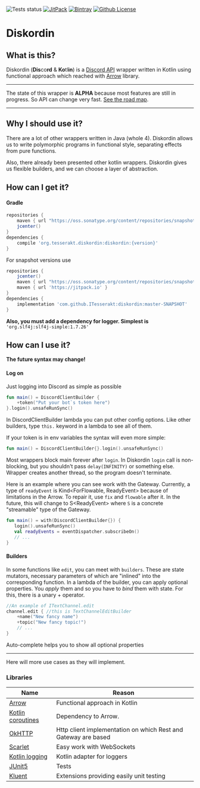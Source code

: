 ![Tests status](https://github.com/ITesserakt/diskordin/workflows/Tests/badge.svg)
[![JitPack](https://jitpack.io/v/ITesserakt/diskordin.svg)](https://jitpack.io/#ITesserakt/diskordin)
[![Bintray](https://api.bintray.com/packages/itesserakt/diskordin/diskordin/images/download.svg)](https://bintray.com/itesserakt/diskordin/diskordin/_latestVersion)
[![Github License](https://img.shields.io/badge/license-Apache%20License%202.0-blue.svg?style=flat)](https://www.apache.org/licenses/LICENSE-2.0)

# Diskordin
## What is this?
Diskordin (**Dis**co**rd** & **Ko**tl**in**) is a [Discord API](https://discordapp.com/developers/docs/) wrapper written in Kotlin using
functional approach which reached with [Arrow](http://arrow-kt.io/) library.
***
The state of this wrapper is **ALPHA** because most features are still in progress. 
So API can change very fast.
[See the road map](https://github.com/ITesserakt/diskordin/issues/1).
***
## Why I should use it?
There are a lot of other wrappers written in Java (whole 4). 
Diskordin allows us to write polymorphic programs in functional style, separating effects from pure functions. 

Also, there already been presented other kotlin wrappers. 
Diskordin gives us flexible builders, and we can choose a layer of abstraction.
## How can I get it?
#### Gradle
```groovy
repositories {
    maven { url "https://oss.sonatype.org/content/repositories/snapshots" }
    jcenter()
}
dependencies {
    compile 'org.tesserakt.diskordin:diskordin:{version}'
}
```
For snapshot versions use 
``` groovy
repositories {
    jcenter()
    maven { url "https://oss.sonatype.org/content/repositories/snapshots" }
    maven { url 'https://jitpack.io' }
}
dependencies {
    implementation 'com.github.ITesserakt:diskordin:master-SNAPSHOT'
}
```
**Also, you must add a dependency for logger. Simplest is** 
`'org.slf4j:slf4j-simple:1.7.26'`
## How can I use it? 
**The future syntax may change!**
 
#### Log on

Just logging into Discord as simple as possible
```kotlin
fun main() = DiscordClientBuilder {
    +token("Put your bot`s token here")
}.login().unsafeRunSync()
```
In DiscordClientBuilder lambda you can put other config options.
 Like other builders, type `this.` keyword in a lambda to see all of them.
 
 If your token is in env variables the syntax will even more simple:
 ```kotlin
fun main() = DiscordClientBuilder{}.login().unsafeRunSync()
```

Most wrappers block main forever after `login`.
In Diskordin `login` call is non-blocking, but you shouldn't pass `delay(INFINITY)` or something else. 
Wrapper creates another thread, so the program doesn't terminate.

Here is an example where you can see work with the Gateway.
Currently, a type of `readyEvent` is Kind<ForFlowable, ReadyEvent> because of limitations in the Arrow.
To repair it, use `fix` and `flowable` after it.
In the future, this will change to S\<ReadyEvent\> where `S` is a concrete "streamable" type of the Gateway.
 ```kotlin
 fun main() = with(DiscordClientBuilder{}) {
    login().unsafeRunSync()
    val readyEvents = eventDispatcher.subscribeOn()
    // ...
}
```

#### Builders

In some functions like `edit`, you can meet with `builders`.
These are state mutators, necessary parameters of which are "inlined" into the corresponding function.
In a lambda of the builder, you can apply optional properties.
 You _apply_ them and so you have to _bind_ them with state. 
 For this, there is a unary + operator.   
```kotlin
//An example of ITextChannel.edit
channel.edit { //this is TextChannelEditBuilder
    +name("New fancy name")
    +topic("New fancy topic!")
    // ...
}
```
Auto-complete helps you to show all optional properties
***

Here will more use cases as they will implement.

### Libraries
|Name                                                               | Reason                                                         |
| ----------------------------------------------------------------- | -------------------------------------------------------------- |
| [Arrow](https://github.com/arrow-kt/arrow)                        | Functional approach in Kotlin                                  |
| [Kotlin coroutines](https://github.com/Kotlin/kotlinx.coroutines) | Dependency to Arrow.                                           |
| [OkHTTP](https://github.com/square/okhttp)                        | Http client implementation on which Rest and Gateway are based |
| [Scarlet](https://github.com/Tinder/Scarlet)                      | Easy work with WebSockets                                      |
| [Kotlin logging](https://github.com/MicroUtils/kotlin-logging)    | Kotlin adapter for loggers                                     |
| [JUnit5](https://github.com/junit-team/junit5)                    | Tests                                                          |
| [Kluent](https://github.com/MarkusAmshove/Kluent/)                | Extensions providing easily unit testing                       |

